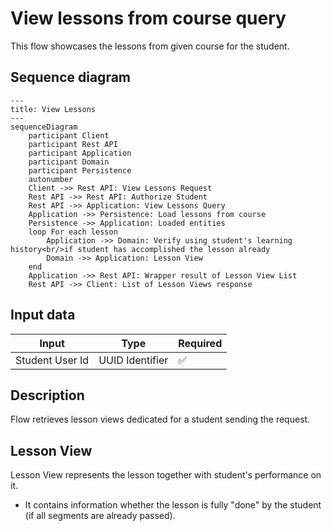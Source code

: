 # View lessons from course query

This flow showcases the lessons from given course for the student.

## Sequence diagram

```mermaid
---
title: View Lessons
---
sequenceDiagram
    participant Client
    participant Rest API
    participant Application
    participant Domain
    participant Persistence
    autonumber
    Client ->> Rest API: View Lessons Request
    Rest API ->> Rest API: Authorize Student
    Rest API ->> Application: View Lessons Query
    Application ->> Persistence: Load lessons from course
    Persistence ->> Application: Loaded entities
    loop For each lesson
        Application ->> Domain: Verify using student's learning history<br/>if student has accomplished the lesson already
        Domain ->> Application: Lesson View
    end
    Application ->> Rest API: Wrapper result of Lesson View List
    Rest API ->> Client: List of Lesson Views response
```

## Input data

| Input           | Type            | Required |
|-----------------|-----------------|----------|
| Student User Id | UUID Identifier | ✅        |

## Description

Flow retrieves lesson views dedicated for a student sending the request.

## Lesson View

Lesson View represents the lesson together with student's performance on it.

- It contains information whether the lesson is fully "done" by the student (if all segments are already passed).